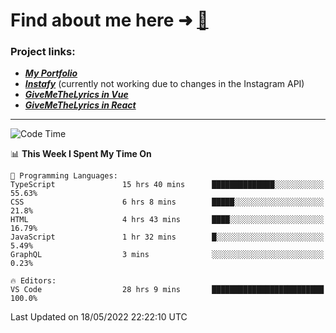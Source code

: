 # Find about me here ➜ [🧑](https://pauabella.dev)

### Project links:
- ***[My Portfolio](https://pauabella.dev)***
- ***[Instafy](https://instafy.me)*** (currently not working due to changes in the Instagram API)
- ***[GiveMeTheLyrics in Vue](https://lyrics.pauabella.dev)***
- ***[GiveMeTheLyrics in React](https://pauabella.dev/GiveMeTheLyrics)***

---
<!--START_SECTION:waka-->
![Code Time](http://img.shields.io/badge/Code%20Time-0%20secs-blue)

📊 **This Week I Spent My Time On** 

```text
💬 Programming Languages: 
TypeScript               15 hrs 40 mins      ██████████████░░░░░░░░░░░   55.63% 
CSS                      6 hrs 8 mins        █████░░░░░░░░░░░░░░░░░░░░   21.8% 
HTML                     4 hrs 43 mins       ████░░░░░░░░░░░░░░░░░░░░░   16.79% 
JavaScript               1 hr 32 mins        █░░░░░░░░░░░░░░░░░░░░░░░░   5.49% 
GraphQL                  3 mins              ░░░░░░░░░░░░░░░░░░░░░░░░░   0.23%

🔥 Editors: 
VS Code                  28 hrs 9 mins       █████████████████████████   100.0%

```


 Last Updated on 18/05/2022 22:22:10 UTC
<!--END_SECTION:waka-->
